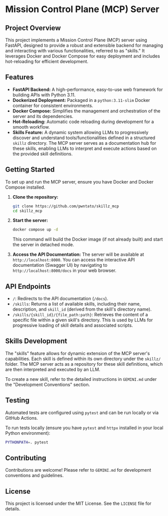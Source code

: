 # Mission Control Plane (MCP) Server

## Project Overview

This project implements a Mission Control Plane (MCP) server using FastAPI, designed to provide a robust and extensible backend for managing and interacting with various functionalities, referred to as "skills." It leverages Docker and Docker Compose for easy deployment and includes hot-reloading for efficient development.

## Features

*   **FastAPI Backend:** A high-performance, easy-to-use web framework for building APIs with Python 3.11.
*   **Dockerized Deployment:** Packaged in a `python:3.11-slim` Docker container for consistent environments.
*   **Docker Compose:** Simplifies the management and orchestration of the server and its dependencies.
*   **Hot-Reloading:** Automatic code reloading during development for a smooth workflow.
*   **Skills Feature:** A dynamic system allowing LLMs to progressively discover and understand tools/functionalities defined in a structured `skillz` directory. The MCP server serves as a documentation hub for these skills, enabling LLMs to interpret and execute actions based on the provided skill definitions.

## Getting Started

To set up and run the MCP server, ensure you have Docker and Docker Compose installed.

1.  **Clone the repository:**
    ```bash
    git clone https://github.com/pwntato/skillz_mcp
    cd skillz_mcp
    ```

2.  **Start the server:**
    ```bash
    docker compose up -d
    ```

    This command will build the Docker image (if not already built) and start the server in detached mode.

3.  **Access the API Documentation:**
    The server will be available at `http://localhost:8000`. You can access the interactive API documentation (Swagger UI) by navigating to `http://localhost:8000/docs` in your web browser.

## API Endpoints

*   `/`: Redirects to the API documentation (`/docs`).
*   `/skills`: Returns a list of available skills, including their name, description, and `skill_id` (derived from the skill's directory name).
*   `/skills/{skill_id}/{file_path:path}`: Retrieves the content of a specific file within a given skill's directory. This is used by LLMs for progressive loading of skill details and associated scripts.

## Skills Development

The "skills" feature allows for dynamic extension of the MCP server's capabilities. Each skill is defined within its own directory under the `skillz/` folder. The MCP server acts as a repository for these skill definitions, which are then interpreted and executed by an LLM.

To create a new skill, refer to the detailed instructions in `GEMINI.md` under the "Development Conventions" section.

## Testing

Automated tests are configured using `pytest` and can be run locally or via GitHub Actions.

To run tests locally (ensure you have `pytest` and `httpx` installed in your local Python environment):

```bash
PYTHONPATH=. pytest
```

## Contributing

Contributions are welcome! Please refer to `GEMINI.md` for development conventions and guidelines.

## License

This project is licensed under the MIT License. See the `LICENSE` file for details.
